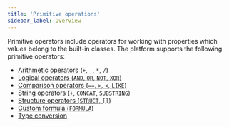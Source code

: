```yaml
---
title: 'Primitive operations'
sidebar_label: Overview
---
```


Primitive operators include operators for working with properties which values belong to the built-in classes. The platform supports the following primitive operators:

-   [Arithmetic operators (`+`, `-`, `*`, `/`)](Arithmetic_operators_+_-_..._.md)
-   [Logical operators (`AND`, `OR`, `NOT`, `XOR`)](Logical_operators_AND_OR_NOT_XOR_.md)
-   [Comparison operators (`==`, `>`, `<`, `LIKE`)](Comparison_operators_=_..._.md)
-   [String operators (`+`, `CONCAT`, `SUBSTRING`)](String_operators_+_CONCAT_SUBSTRING_.md)
-   [Structure operators (`STRUCT`, `[]`)](Structure_operations_STRUCT_.md)
-   [Custom formula (`FORMULA`)](Custom_formula_FORMULA_.md)
-   [Type conversion](Type_conversion.md)

  
